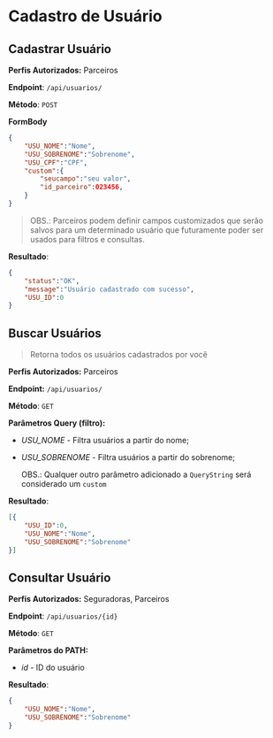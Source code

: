 # Cadastro de Usuário



## Cadastrar Usuário

**Perfis Autorizados:**  Parceiros

**Endpoint**: `/api/usuarios/`

**Método**:  `POST`

**FormBody**

```json
{
    "USU_NOME":"Nome",
    "USU_SOBRENOME":"Sobrenome",
    "USU_CPF":"CPF",
    "custom":{
		"seucampo":"seu valor",
    	"id_parceiro":023456,
	}
}
```



>  OBS.: Parceiros podem definir campos customizados que serão salvos para um determinado usuário que futuramente poder ser usados para filtros e consultas.



**Resultado**: 

```json
{
    "status":"OK",
    "message":"Usuário cadastrado com sucesso",
    "USU_ID":0
}

```



## Buscar Usuários

> Retorna todos os usuários cadastrados por você

**Perfis Autorizados:** Parceiros

**Endpoint:** `/api/usuarios/`

**Método**:  `GET`

**Parâmetros Query (filtro):** 

- *USU_NOME*  - Filtra usuários a partir do nome;
- *USU_SOBRENOME* - Filtra usuários a partir do sobrenome;

  OBS.: Qualquer outro parâmetro adicionado a `QueryString` será considerado um `custom`



**Resultado**: 

```json
[{
    "USU_ID":0,
    "USU_NOME":"Nome",
    "USU_SOBRENOME":"Sobrenome"
}]
```



## Consultar Usuário

**Perfis Autorizados:** Seguradoras, Parceiros

**Endpoint**: `/api/usuarios/{id}`

**Método**:  `GET`

**Parâmetros do PATH:** 

- *id* - ID do usuário

**Resultado**: 

```json
{
    "USU_NOME":"Nome",
    "USU_SOBRENOME":"Sobrenome"
}
```





